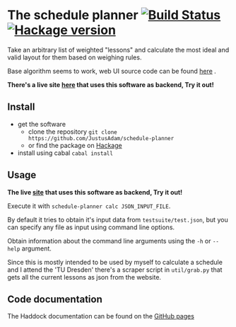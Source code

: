 # The schedule planner [![Build Status](https://travis-ci.org/JustusAdam/schedule-planner.svg?branch=master)](https://travis-ci.org/JustusAdam/schedule-planner) [![Hackage version](https://img.shields.io/hackage/v/schedule-planner.svg)](https://hackage.haskell.org/package/schedule-planner)

Take an arbitrary list of weighted "lessons" and calculate the most ideal and valid layout for them based on weighing rules.

Base algorithm seems to work, web UI source code can be found [here](https://github.com/JustusAdam/schedule-planner-web) .

**There's a live site [here](http://justus.science/schedule-planner-web) that uses this software as backend, Try it out!**

## Install

- get the software
    - clone the repository `git clone https://github.com/JustusAdam/schedule-planner`  
    - or find the package on [Hackage](http://hackage.haskell.org/package/schedule-planner)
- install using cabal `cabal install`

## Usage

**The live [site](http://justus.science/schedule-planner-web) that uses this software as backend, Try it out!**

Execute it with `schedule-planner calc JSON_INPUT_FILE`.

By default it tries to obtain it's input data from `testsuite/test.json`, but you can specify any file as input using command line options.

Obtain information about the command line arguments using the `-h` or `--help` argument.

Since this is mostly intended to be used by myself to calculate a schedule and I attend the 'TU Dresden' there's a scraper script in `util/grab.py` that gets all the current lessons as json from the website.

## Code documentation

The Haddock documentation can be found on the [GitHub pages](http://justusadam.github.io/schedule-planner/)
